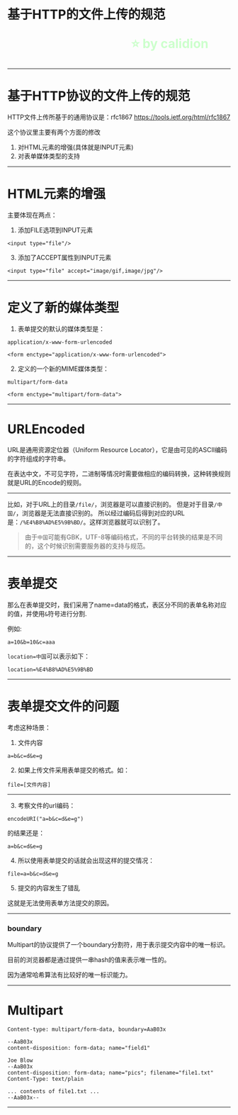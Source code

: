 <!--
$theme: gaia
template: gaia
-->

基于HTTP的文件上传的规范<p style="text-align:right;font-size:28px;margin-right:50px;color:#cFc;">:star: by calidion</p>
===
---
基于HTTP协议的文件上传的规范
===

HTTP文件上传所基于的通用协议是：rfc1867
https://tools.ietf.org/html/rfc1867

这个协议里主要有两个方面的修改
1. 对HTML元素的增强(具体就是INPUT元素)
2. 对表单媒体类型的支持

---
HTML元素的增强
===
主要体现在两点：
1. 添加FILE选项到INPUT元素

```
<input type="file"/>
```

3. 添加了ACCEPT属性到INPUT元素

```
<input type="file" accept="image/gif,image/jpg"/>

```

---
定义了新的媒体类型
===
1. 表单提交的默认的媒体类型是：

`application/x-www-form-urlencoded`
```
<form enctype="application/x-www-form-urlencoded">
```
2. 定义的一个新的MIME媒体类型：

`multipart/form-data`
```
<form enctype="multipart/form-data">
```

---
URLEncoded
===
URL是通用资源定位器（Uniform Resource Locator），它是由可见的ASCII编码的字符组成的字符串。

在表达中文，不可见字符，二进制等情况时需要做相应的编码转换，这种转换规则就是URL的Encode的规则。

---

比如，对于URL上的目录`/file/`，浏览器是可以直接识别的。
但是对于目录`/中国/`，浏览器是无法直接识别的。
所以经过编码后得到对应的URL是：`/%E4%B8%AD%E5%9B%BD/`。这样浏览器就可以识别了。

> 由于`中国`可能有GBK，UTF-8等编码格式，不同的平台转换的结果是不同的，这个时候识别需要服务器的支持与规范。

---

表单提交
===
那么在表单提交时，我们采用了name=data的格式，表区分不同的表单名称对应的值，并使用`&`符号进行分割. 

例如: 
```
a=10&b=10&c=aaa
```
`location=中国`可以表示如下：
```
location=%E4%B8%AD%E5%9B%BD
```

---

表单提交文件的问题
===
考虑这种场景：
1. 文件内容
```
a=b&c=d&e=g
```
2. 如果上传文件采用表单提交的格式。如：
```
file=[文件内容]
```

---

3. 考察文件的url编码：
 
```
encodeURI("a=b&c=d&e=g")
```

的结果还是：

```
a=b&c=d&e=g
```

4. 所以使用表单提交的话就会出现这样的提交情况：
```
file=a=b&c=d&e=g
```

5. 提交的内容发生了错乱

这就是无法使用表单方法提交的原因。

---

### boundary

Multipart的协议提供了一个boundary分割符，用于表示提交内容中的唯一标识。

目前的浏览器都是通过提供一串hash的值来表示唯一性的。

因为通常哈希算法有比较好的唯一标识能力。


---

Multipart
==
```
Content-type: multipart/form-data, boundary=AaB03x

--AaB03x
content-disposition: form-data; name="field1"

Joe Blow
--AaB03x
content-disposition: form-data; name="pics"; filename="file1.txt"
Content-Type: text/plain

... contents of file1.txt ...
--AaB03x--
```

---



